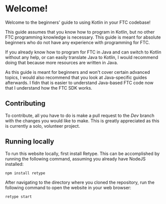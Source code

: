 # Welcome!
Welcome to the beginners' guide to using Kotlin in your FTC codebase!


 This guide assumes that you know how to program in Kotlin, but no other FTC programming knowledge is necessary. This guide is meant for absolute beginners who do not have any experience with programming for FTC.
 
If you already know how to program for FTC in Java and can switch to Kotlin without any help, or can easily translate Java to Kotlin, I would recommend doing that because more resources are written in Java. 
 
 
 As this guide is meant for beginners and won't cover certain advanced topics, I would also recommend that you look at Java-specific guides afterwards. I fidn that is  easier to understand Java-based FTC code now that I understand how the FTC SDK works.


## Contributing
To contribute, all you have to do is make a pull request to the _Dev_ branch with the changes you would like to make. This is greatly appreciated as this is currently a solo, volunteer project.



## Running locally
To run this website locally, first install Retype. This can be accomplished by running the following command, assuming you already have NodeJS installed:




    npm install retype
After navigating to the directory where you cloned the repository, run the following command to open the website in your web browser:




    retype start
